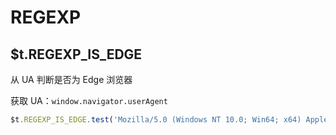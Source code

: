 # REGEXP

## $t.REGEXP_IS_EDGE

从 UA 判断是否为 Edge 浏览器

获取 UA：`window.navigator.userAgent`

```javascript
$t.REGEXP_IS_EDGE.test('Mozilla/5.0 (Windows NT 10.0; Win64; x64) AppleWebKit/537.36 (KHTML, like Gecko) Chrome/64.0.3282.140 Safari/537.36 Edge/18.17763') // true
```
